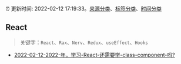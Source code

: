 :alarm_clock: 更新时间: 2022-02-12 17:19:33。[来源分类](../README.md)、[标签分类](../TAGS.md)、[时间分类](../TIMELINE.md)

## React


> 关键字：`React`、`Rax`、`Nerv`、`Redux`、`useEffect`、`Hooks`



- [2022-02-12-2022-年，学习-React-还需要学-class-component-吗?](https://www.v2ex.com/t/833490) 